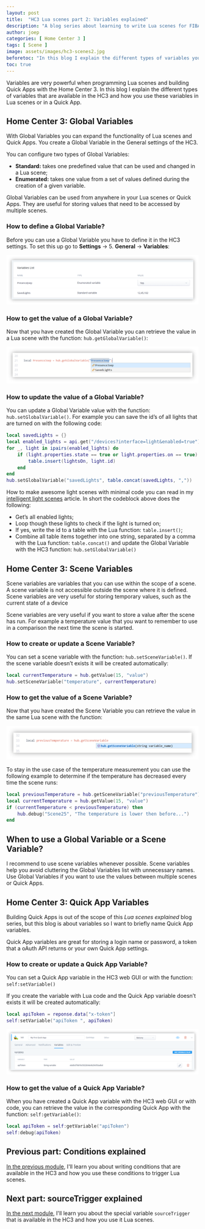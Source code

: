 ```yaml
---
layout: post
title:  "HC3 Lua scenes part 2: Variables explained"
description: "A blog series about learning to write Lua scenes for FIBARO Home Center 3"
author: joep
categories: [ Home Center 3 ]
tags: [ Scene ]
image: assets/images/hc3-scenes2.jpg
beforetoc: "In this blog I explain the different types of variables you can use in Lua scenes."
toc: true
---
```


Variables are very powerful when programming Lua scenes and building Quick Apps with the Home Center 3. In this blog I explain the different types of variables that are available in the HC3 and how you use these variables in Lua scenes or in a Quick App.

## Home Center 3: Global Variables

With Global Variables you can expand the functionality of Lua scenes and Quick Apps. You create a Global Variable in the General settings of the HC3.

You can configure two types of Global Variables: 

- **Standard:** takes one predefined value that can be used and changed in a Lua scene;
- **Enumerated:** takes one value from a set of values defined during the creation of a given variable.

Global Variables can be used from anywhere in your Lua scenes or Quick Apps. They are useful for storing values that need to be accessed by multiple scenes.

### How to define a Global Variable?

Before you can use a Global Variable you have to define it in the HC3 settings. To set this up go to **Settings** → 5. **General** → **Variables**:

![hc3-scenes2-01.png](../assets/images/hc3-scenes2-01.png)

### How to get the value of a Global Variable?

Now that you have created the Global Variable you can retrieve the value in a Lua scene with the function: `hub.getGlobalVariable()`:

![hc3-scenes2-04.png](../assets/images/hc3-scenes2-04.png)

### How to update the value of a Global Variable?

You can update a Global Variable value with the function: `hub.setGlobalVariable()`. For example you can save the id’s of all lights that are turned on with the following code:

```lua
local savedLights = {}
local enabled_lights = api.get("/devices?interface=light&enabled=true") or {}
for _, light in ipairs(enabled_lights) do
    if (light.properties.state == true or light.properties.on == true) then
        table.insert(lightsOn, light.id)
    end
end
hub.setGlobalVariable("savedLights", table.concat(savedLights, ","))
```

How to make awesome light scenes with minimal code you can read in my [intelligent light scenes](https://docs.joepverhaeg.nl/hc3-lualightscene/) article. In short the codeblock above does the following:

- Get’s all enabled lights;
- Loop though these lights to check if the light is turned on;
- If yes, write the id to a table with the Lua function: `table.insert()`;
- Combine all table items together into one string, separated by a comma with the Lua function: `table.concat()` and update the Global Variable with the HC3 function: `hub.setGlobalVariable()`

## Home Center 3: Scene Variables

Scene variables are variables that you can use within the scope of a scene. A scene variable is not accessible outside the scene where it is defined. Scene variables are very useful for storing temporary values, such as the current state of a device

Scene variables are very useful if you want to store a value after the scene has run. For example a temperature value that you want to remember to use in a comparison the next time the scene is started. 

### How to create or update a Scene Variable?

You can set a scene variable with the function: `hub.setSceneVariable()`. If the scene variable doesn’t exists it will be created automatically:

```lua
local currentTemperature = hub.getValue(15, "value")
hub.setSceneVariable("temperature", currentTemperature)
```

### How to get the value of a Scene Variable?

Now that you have created the Scene Variable you can retrieve the value in the same Lua scene with the function:

![hc3-scenes2-03.png](../assets/images/hc3-scenes2-03.png)

To stay in the use case of the temperature measurement you can use the following example to determine if the temperature has decreased every time the scene runs:

```lua
local previousTemperature = hub.getSceneVariable("previousTemperature")
local currentTemperature = hub.getValue(15, "value")
if (currentTemperature < previousTemperature) then
	hub.debug("Scene25", "The temperature is lower then before...")
end
```

## When to use a Global Variable or a Scene Variable?

I recommend to use scene variables whenever possible. Scene variables help you avoid cluttering the Global Variables list with unnecessary names. Use Global Variables if you want to use the values between multiple scenes or Quick Apps.

## Home Center 3: Quick App Variables

Building Quick Apps is out of the scope of this *Lua scenes explained* blog series, but this blog is about variables so I want to briefly name Quick App variables.

Quick App variables are great for storing a login name or password, a token that a oAuth API returns or your own Quick App settings.

### How to create or update a Quick App Variable?

You can set a Quick App variable in the HC3 web GUI or with the function: `self:setVariable()`

If you create the variable with Lua code and the Quick App variable doesn’t exists it will be created automatically:

```lua
local apiToken = reponse.data["x-token"]
self:setVariable("apiToken ", apiToken)
```

![hc3-scenes2-02.png](../assets/images/hc3-scenes2-02.png)

### How to get the value of a Quick App Variable?

When you have created a Quick App variable with the HC3 web GUI or with code, you can retrieve the value in the corresponding Quick App with the function: `self:getVariable()`:

```lua
local apiToken = self:getVariable("apiToken")
self:debug(apiToken)
```

## Previous part: Conditions explained

[In the previous module](https://docs.joepverhaeg.nl/hc3-scenes-part1/), I'll learn you about writing conditions that are available in the HC3 and how you use these conditions to trigger Lua scenes.

## Next part: sourceTrigger explained

[In the next module](https://docs.joepverhaeg.nl/hc3-scenes-part3/), I'll learn you about the special variable `sourceTrigger` that is available in the HC3 and how you use it Lua scenes.